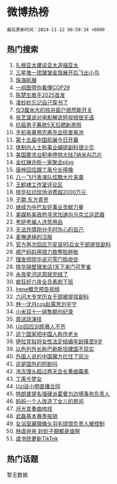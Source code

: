 # 微博热榜

`最后更新时间：2024-11-12 08:59:34 +0800`

## 热门搜索

1. [扎根亚太建设亚太造福亚太](https://m.weibo.cn/search?containerid=100103type%3D1%26t%3D10%26q%3D%23%E6%89%8E%E6%A0%B9%E4%BA%9A%E5%A4%AA%E5%BB%BA%E8%AE%BE%E4%BA%9A%E5%A4%AA%E9%80%A0%E7%A6%8F%E4%BA%9A%E5%A4%AA%23&stream_entry_id=51&isnewpage=1&extparam=seat%3D1%26q%3D%2523%25E6%2589%258E%25E6%25A0%25B9%25E4%25BA%259A%25E5%25A4%25AA%25E5%25BB%25BA%25E8%25AE%25BE%25E4%25BA%259A%25E5%25A4%25AA%25E9%2580%25A0%25E7%25A6%258F%25E4%25BA%259A%25E5%25A4%25AA%2523%26filter_type%3Drealtimehot%26stream_entry_id%3D51%26c_type%3D51%26dgr%3D0%26pos%3D0%26cate%3D10103%26display_time%3D1731373173%26pre_seqid%3D17313731735960216818468)
1. [三星堆一团皱皱金箔展开后飞出小鸟](https://m.weibo.cn/search?containerid=100103type%3D1%26t%3D10%26q%3D%23%E4%B8%89%E6%98%9F%E5%A0%86%E4%B8%80%E5%9B%A2%E7%9A%B1%E7%9A%B1%E9%87%91%E7%AE%94%E5%B1%95%E5%BC%80%E5%90%8E%E9%A3%9E%E5%87%BA%E5%B0%8F%E9%B8%9F%23&stream_entry_id=31&isnewpage=1&extparam=seat%3D1%26flag%3D2%26filter_type%3Drealtimehot%26c_type%3D31%26realpos%3D1%26lcate%3D5001%26band_rank%3D1%26stream_entry_id%3D31%26q%3D%2523%25E4%25B8%2589%25E6%2598%259F%25E5%25A0%2586%25E4%25B8%2580%25E5%259B%25A2%25E7%259A%25B1%25E7%259A%25B1%25E9%2587%2591%25E7%25AE%2594%25E5%25B1%2595%25E5%25BC%2580%25E5%2590%258E%25E9%25A3%259E%25E5%2587%25BA%25E5%25B0%258F%25E9%25B8%259F%2523%26dgr%3D0%26cate%3D5001%26pos%3D0%26display_time%3D1731373173%26pre_seqid%3D17313731735960216818468)
1. [珠海航展](https://m.weibo.cn/search?containerid=100103type%3D1%26t%3D10%26q%3D%E7%8F%A0%E6%B5%B7%E8%88%AA%E5%B1%95&stream_entry_id=31&isnewpage=1&extparam=seat%3D1%26flag%3D0%26filter_type%3Drealtimehot%26c_type%3D31%26realpos%3D2%26lcate%3D5001%26band_rank%3D2%26stream_entry_id%3D31%26q%3D%25E7%258F%25A0%25E6%25B5%25B7%25E8%2588%25AA%25E5%25B1%2595%26dgr%3D0%26cate%3D5001%26pos%3D1%26display_time%3D1731373173%26pre_seqid%3D17313731735960216818468)
1. [一组图带你看懂COP29](https://m.weibo.cn/search?containerid=100103type%3D1%26t%3D10%26q%3D%23%E4%B8%80%E7%BB%84%E5%9B%BE%E5%B8%A6%E4%BD%A0%E7%9C%8B%E6%87%82COP29%23&stream_entry_id=31&isnewpage=1&extparam=seat%3D1%26flag%3D0%26filter_type%3Drealtimehot%26c_type%3D31%26realpos%3D3%26lcate%3D5001%26band_rank%3D3%26stream_entry_id%3D31%26q%3D%2523%25E4%25B8%2580%25E7%25BB%2584%25E5%259B%25BE%25E5%25B8%25A6%25E4%25BD%25A0%25E7%259C%258B%25E6%2587%2582COP29%2523%26dgr%3D0%26cate%3D5001%26pos%3D2%26display_time%3D1731373173%26pre_seqid%3D17313731735960216818468)
1. [陈楚生歌手2025首发](https://m.weibo.cn/search?containerid=100103type%3D1%26t%3D10%26q%3D%23%E9%99%88%E6%A5%9A%E7%94%9F%E6%AD%8C%E6%89%8B2025%E9%A6%96%E5%8F%91%23&stream_entry_id=31&isnewpage=1&extparam=seat%3D1%26flag%3D1%26filter_type%3Drealtimehot%26c_type%3D31%26realpos%3D4%26lcate%3D5001%26band_rank%3D4%26stream_entry_id%3D31%26q%3D%2523%25E9%2599%2588%25E6%25A5%259A%25E7%2594%259F%25E6%25AD%258C%25E6%2589%258B2025%25E9%25A6%2596%25E5%258F%2591%2523%26dgr%3D0%26cate%3D5001%26pos%3D3%26display_time%3D1731373173%26pre_seqid%3D17313731735960216818468)
1. [凌妙妙忘记自己穿书了](https://m.weibo.cn/search?containerid=100103type%3D1%26t%3D10%26q%3D%23%E5%87%8C%E5%A6%99%E5%A6%99%E5%BF%98%E8%AE%B0%E8%87%AA%E5%B7%B1%E7%A9%BF%E4%B9%A6%E4%BA%86%23&stream_entry_id=31&isnewpage=1&extparam=seat%3D1%26flag%3D1%26filter_type%3Drealtimehot%26c_type%3D31%26realpos%3D5%26lcate%3D5001%26band_rank%3D5%26stream_entry_id%3D31%26q%3D%2523%25E5%2587%258C%25E5%25A6%2599%25E5%25A6%2599%25E5%25BF%2598%25E8%25AE%25B0%25E8%2587%25AA%25E5%25B7%25B1%25E7%25A9%25BF%25E4%25B9%25A6%25E4%25BA%2586%2523%26dgr%3D0%26cate%3D5001%26pos%3D4%26display_time%3D1731373173%26pre_seqid%3D17313731735960216818468)
1. [仅3厘米大的核舟窗户居然能开关](https://m.weibo.cn/search?containerid=100103type%3D1%26t%3D10%26q%3D%23%E4%BB%853%E5%8E%98%E7%B1%B3%E5%A4%A7%E7%9A%84%E6%A0%B8%E8%88%9F%E7%AA%97%E6%88%B7%E5%B1%85%E7%84%B6%E8%83%BD%E5%BC%80%E5%85%B3%23&stream_entry_id=31&isnewpage=1&extparam=seat%3D1%26flag%3D0%26filter_type%3Drealtimehot%26c_type%3D31%26realpos%3D6%26lcate%3D5001%26band_rank%3D6%26stream_entry_id%3D31%26q%3D%2523%25E4%25BB%25853%25E5%258E%2598%25E7%25B1%25B3%25E5%25A4%25A7%25E7%259A%2584%25E6%25A0%25B8%25E8%2588%259F%25E7%25AA%2597%25E6%2588%25B7%25E5%25B1%2585%25E7%2584%25B6%25E8%2583%25BD%25E5%25BC%2580%25E5%2585%25B3%2523%26dgr%3D0%26cate%3D5001%26pos%3D5%26display_time%3D1731373173%26pre_seqid%3D17313731735960216818468)
1. [张艺谋说对电影解说短视频很无语](https://m.weibo.cn/search?containerid=100103type%3D1%26t%3D10%26q%3D%23%E5%BC%A0%E8%89%BA%E8%B0%8B%E8%AF%B4%E5%AF%B9%E7%94%B5%E5%BD%B1%E8%A7%A3%E8%AF%B4%E7%9F%AD%E8%A7%86%E9%A2%91%E5%BE%88%E6%97%A0%E8%AF%AD%23&stream_entry_id=31&isnewpage=1&extparam=seat%3D1%26flag%3D0%26filter_type%3Drealtimehot%26c_type%3D31%26realpos%3D7%26lcate%3D5001%26band_rank%3D7%26stream_entry_id%3D31%26q%3D%2523%25E5%25BC%25A0%25E8%2589%25BA%25E8%25B0%258B%25E8%25AF%25B4%25E5%25AF%25B9%25E7%2594%25B5%25E5%25BD%25B1%25E8%25A7%25A3%25E8%25AF%25B4%25E7%259F%25AD%25E8%25A7%2586%25E9%25A2%2591%25E5%25BE%2588%25E6%2597%25A0%25E8%25AF%25AD%2523%26dgr%3D0%26cate%3D5001%26pos%3D6%26display_time%3D1731373173%26pre_seqid%3D17313731735960216818468)
1. [抗癌男子筹款5天后晒新房照](https://m.weibo.cn/search?containerid=100103type%3D1%26t%3D10%26q%3D%23%E6%8A%97%E7%99%8C%E7%94%B7%E5%AD%90%E7%AD%B9%E6%AC%BE5%E5%A4%A9%E5%90%8E%E6%99%92%E6%96%B0%E6%88%BF%E7%85%A7%23&stream_entry_id=31&isnewpage=1&extparam=seat%3D1%26flag%3D0%26filter_type%3Drealtimehot%26c_type%3D31%26realpos%3D8%26lcate%3D5001%26band_rank%3D8%26stream_entry_id%3D31%26q%3D%2523%25E6%258A%2597%25E7%2599%258C%25E7%2594%25B7%25E5%25AD%2590%25E7%25AD%25B9%25E6%25AC%25BE5%25E5%25A4%25A9%25E5%2590%258E%25E6%2599%2592%25E6%2596%25B0%25E6%2588%25BF%25E7%2585%25A7%2523%26dgr%3D0%26cate%3D5001%26pos%3D7%26display_time%3D1731373173%26pre_seqid%3D17313731735960216818468)
1. [手机电量用完再充会损害电池](https://m.weibo.cn/search?containerid=100103type%3D1%26t%3D10%26q%3D%23%E6%89%8B%E6%9C%BA%E7%94%B5%E9%87%8F%E7%94%A8%E5%AE%8C%E5%86%8D%E5%85%85%E4%BC%9A%E6%8D%9F%E5%AE%B3%E7%94%B5%E6%B1%A0%23&stream_entry_id=31&isnewpage=1&extparam=seat%3D1%26flag%3D0%26filter_type%3Drealtimehot%26c_type%3D31%26realpos%3D9%26lcate%3D5001%26band_rank%3D9%26stream_entry_id%3D31%26q%3D%2523%25E6%2589%258B%25E6%259C%25BA%25E7%2594%25B5%25E9%2587%258F%25E7%2594%25A8%25E5%25AE%258C%25E5%2586%258D%25E5%2585%2585%25E4%25BC%259A%25E6%258D%259F%25E5%25AE%25B3%25E7%2594%25B5%25E6%25B1%25A0%2523%26dgr%3D0%26cate%3D5001%26pos%3D8%26display_time%3D1731373173%26pre_seqid%3D17313731735960216818468)
1. [第十五届中国航展今日开幕](https://m.weibo.cn/search?containerid=100103type%3D1%26t%3D10%26q%3D%23%E7%AC%AC%E5%8D%81%E4%BA%94%E5%B1%8A%E4%B8%AD%E5%9B%BD%E8%88%AA%E5%B1%95%E4%BB%8A%E6%97%A5%E5%BC%80%E5%B9%95%23&stream_entry_id=31&isnewpage=1&extparam=seat%3D1%26flag%3D1%26filter_type%3Drealtimehot%26c_type%3D31%26realpos%3D10%26lcate%3D5001%26band_rank%3D10%26stream_entry_id%3D31%26q%3D%2523%25E7%25AC%25AC%25E5%258D%2581%25E4%25BA%2594%25E5%25B1%258A%25E4%25B8%25AD%25E5%259B%25BD%25E8%2588%25AA%25E5%25B1%2595%25E4%25BB%258A%25E6%2597%25A5%25E5%25BC%2580%25E5%25B9%2595%2523%26dgr%3D0%26cate%3D5001%26pos%3D9%26display_time%3D1731373173%26pre_seqid%3D17313731735960216818468)
1. [体制内人士称事业编提副科很少见](https://m.weibo.cn/search?containerid=100103type%3D1%26t%3D10%26q%3D%23%E4%BD%93%E5%88%B6%E5%86%85%E4%BA%BA%E5%A3%AB%E7%A7%B0%E4%BA%8B%E4%B8%9A%E7%BC%96%E6%8F%90%E5%89%AF%E7%A7%91%E5%BE%88%E5%B0%91%E8%A7%81%23&stream_entry_id=31&isnewpage=1&extparam=seat%3D1%26flag%3D1%26filter_type%3Drealtimehot%26c_type%3D31%26realpos%3D11%26lcate%3D5001%26band_rank%3D11%26stream_entry_id%3D31%26q%3D%2523%25E4%25BD%2593%25E5%2588%25B6%25E5%2586%2585%25E4%25BA%25BA%25E5%25A3%25AB%25E7%25A7%25B0%25E4%25BA%258B%25E4%25B8%259A%25E7%25BC%2596%25E6%258F%2590%25E5%2589%25AF%25E7%25A7%2591%25E5%25BE%2588%25E5%25B0%2591%25E8%25A7%2581%2523%26dgr%3D0%26cate%3D5001%26pos%3D10%26display_time%3D1731373173%26pre_seqid%3D17313731735960216818468)
1. [美国要求台积电停供大陆7纳米AI芯片](https://m.weibo.cn/search?containerid=100103type%3D1%26t%3D10%26q%3D%23%E7%BE%8E%E5%9B%BD%E8%A6%81%E6%B1%82%E5%8F%B0%E7%A7%AF%E7%94%B5%E5%81%9C%E4%BE%9B%E5%A4%A7%E9%99%867%E7%BA%B3%E7%B1%B3AI%E8%8A%AF%E7%89%87%23&stream_entry_id=31&isnewpage=1&extparam=seat%3D1%26flag%3D1%26filter_type%3Drealtimehot%26c_type%3D31%26realpos%3D12%26lcate%3D5001%26band_rank%3D12%26stream_entry_id%3D31%26q%3D%2523%25E7%25BE%258E%25E5%259B%25BD%25E8%25A6%2581%25E6%25B1%2582%25E5%258F%25B0%25E7%25A7%25AF%25E7%2594%25B5%25E5%2581%259C%25E4%25BE%259B%25E5%25A4%25A7%25E9%2599%25867%25E7%25BA%25B3%25E7%25B1%25B3AI%25E8%258A%25AF%25E7%2589%2587%2523%26dgr%3D0%26cate%3D5001%26pos%3D11%26display_time%3D1731373173%26pre_seqid%3D17313731735960216818468)
1. [全红婵许昕一家聚会plog](https://m.weibo.cn/search?containerid=100103type%3D1%26t%3D10%26q%3D%23%E5%85%A8%E7%BA%A2%E5%A9%B5%E8%AE%B8%E6%98%95%E4%B8%80%E5%AE%B6%E8%81%9A%E4%BC%9Aplog%23&stream_entry_id=31&isnewpage=1&extparam=seat%3D1%26flag%3D1%26filter_type%3Drealtimehot%26c_type%3D31%26realpos%3D13%26lcate%3D5001%26band_rank%3D13%26stream_entry_id%3D31%26q%3D%2523%25E5%2585%25A8%25E7%25BA%25A2%25E5%25A9%25B5%25E8%25AE%25B8%25E6%2598%2595%25E4%25B8%2580%25E5%25AE%25B6%25E8%2581%259A%25E4%25BC%259Aplog%2523%26dgr%3D0%26cate%3D5001%26pos%3D12%26display_time%3D1731373173%26pre_seqid%3D17313731735960216818468)
1. [唐梓回应跟丁禹兮长得像](https://m.weibo.cn/search?containerid=100103type%3D1%26t%3D10%26q%3D%23%E5%94%90%E6%A2%93%E5%9B%9E%E5%BA%94%E8%B7%9F%E4%B8%81%E7%A6%B9%E5%85%AE%E9%95%BF%E5%BE%97%E5%83%8F%23&stream_entry_id=31&isnewpage=1&extparam=seat%3D1%26flag%3D2%26filter_type%3Drealtimehot%26c_type%3D31%26realpos%3D14%26lcate%3D5001%26band_rank%3D14%26stream_entry_id%3D31%26q%3D%2523%25E5%2594%2590%25E6%25A2%2593%25E5%259B%259E%25E5%25BA%2594%25E8%25B7%259F%25E4%25B8%2581%25E7%25A6%25B9%25E5%2585%25AE%25E9%2595%25BF%25E5%25BE%2597%25E5%2583%258F%2523%26dgr%3D0%26cate%3D5001%26pos%3D13%26display_time%3D1731373173%26pre_seqid%3D17313731735960216818468)
1. [八一飞行表演队炫酷大片来袭](https://m.weibo.cn/search?containerid=100103type%3D1%26t%3D10%26q%3D%23%E5%85%AB%E4%B8%80%E9%A3%9E%E8%A1%8C%E8%A1%A8%E6%BC%94%E9%98%9F%E7%82%AB%E9%85%B7%E5%A4%A7%E7%89%87%E6%9D%A5%E8%A2%AD%23&stream_entry_id=31&isnewpage=1&extparam=seat%3D1%26flag%3D1%26filter_type%3Drealtimehot%26c_type%3D31%26realpos%3D15%26lcate%3D5001%26band_rank%3D15%26stream_entry_id%3D31%26q%3D%2523%25E5%2585%25AB%25E4%25B8%2580%25E9%25A3%259E%25E8%25A1%258C%25E8%25A1%25A8%25E6%25BC%2594%25E9%2598%259F%25E7%2582%25AB%25E9%2585%25B7%25E5%25A4%25A7%25E7%2589%2587%25E6%259D%25A5%25E8%25A2%25AD%2523%26dgr%3D0%26cate%3D5001%26pos%3D14%26display_time%3D1731373173%26pre_seqid%3D17313731735960216818468)
1. [王鹤棣工作室评论区](https://m.weibo.cn/search?containerid=100103type%3D1%26t%3D10%26q%3D%E7%8E%8B%E9%B9%A4%E6%A3%A3%E5%B7%A5%E4%BD%9C%E5%AE%A4%E8%AF%84%E8%AE%BA%E5%8C%BA&stream_entry_id=31&isnewpage=1&extparam=seat%3D1%26flag%3D1%26filter_type%3Drealtimehot%26c_type%3D31%26realpos%3D16%26lcate%3D5001%26band_rank%3D16%26stream_entry_id%3D31%26q%3D%25E7%258E%258B%25E9%25B9%25A4%25E6%25A3%25A3%25E5%25B7%25A5%25E4%25BD%259C%25E5%25AE%25A4%25E8%25AF%2584%25E8%25AE%25BA%25E5%258C%25BA%26dgr%3D0%26cate%3D5001%26pos%3D15%26display_time%3D1731373173%26pre_seqid%3D17313731735960216818468)
1. [晓华拉动现场消费超2000万元](https://m.weibo.cn/search?containerid=100103type%3D1%26t%3D10%26q%3D%23%E6%99%93%E5%8D%8E%E6%8B%89%E5%8A%A8%E7%8E%B0%E5%9C%BA%E6%B6%88%E8%B4%B9%E8%B6%852000%E4%B8%87%E5%85%83%23&stream_entry_id=31&isnewpage=1&extparam=seat%3D1%26flag%3D0%26filter_type%3Drealtimehot%26c_type%3D31%26realpos%3D17%26lcate%3D5001%26band_rank%3D17%26stream_entry_id%3D31%26q%3D%2523%25E6%2599%2593%25E5%258D%258E%25E6%258B%2589%25E5%258A%25A8%25E7%258E%25B0%25E5%259C%25BA%25E6%25B6%2588%25E8%25B4%25B9%25E8%25B6%25852000%25E4%25B8%2587%25E5%2585%2583%2523%26dgr%3D0%26cate%3D5001%26pos%3D16%26display_time%3D1731373173%26pre_seqid%3D17313731735960216818468)
1. [子期 东方青苍](https://m.weibo.cn/search?containerid=100103type%3D1%26t%3D10%26q%3D%E5%AD%90%E6%9C%9F+%E4%B8%9C%E6%96%B9%E9%9D%92%E8%8B%8D&stream_entry_id=31&isnewpage=1&extparam=seat%3D1%26flag%3D0%26filter_type%3Drealtimehot%26c_type%3D31%26realpos%3D18%26lcate%3D5001%26band_rank%3D18%26stream_entry_id%3D31%26q%3D%25E5%25AD%2590%25E6%259C%259F%2520%25E4%25B8%259C%25E6%2596%25B9%25E9%259D%2592%25E8%258B%258D%26dgr%3D0%26cate%3D5001%26pos%3D17%26display_time%3D1731373173%26pre_seqid%3D17313731735960216818468)
1. [继续为中巴友好事业贡献力量](https://m.weibo.cn/search?containerid=100103type%3D1%26t%3D10%26q%3D%23%E7%BB%A7%E7%BB%AD%E4%B8%BA%E4%B8%AD%E5%B7%B4%E5%8F%8B%E5%A5%BD%E4%BA%8B%E4%B8%9A%E8%B4%A1%E7%8C%AE%E5%8A%9B%E9%87%8F%23&stream_entry_id=31&isnewpage=1&extparam=seat%3D1%26flag%3D1%26filter_type%3Drealtimehot%26c_type%3D31%26realpos%3D19%26lcate%3D5001%26band_rank%3D19%26stream_entry_id%3D31%26q%3D%2523%25E7%25BB%25A7%25E7%25BB%25AD%25E4%25B8%25BA%25E4%25B8%25AD%25E5%25B7%25B4%25E5%258F%258B%25E5%25A5%25BD%25E4%25BA%258B%25E4%25B8%259A%25E8%25B4%25A1%25E7%258C%25AE%25E5%258A%259B%25E9%2587%258F%2523%26dgr%3D0%26cate%3D5001%26pos%3D18%26display_time%3D1731373173%26pre_seqid%3D17313731735960216818468)
1. [美媒称美政府寻求加速向乌克兰运武器](https://m.weibo.cn/search?containerid=100103type%3D1%26t%3D10%26q%3D%23%E7%BE%8E%E5%AA%92%E7%A7%B0%E7%BE%8E%E6%94%BF%E5%BA%9C%E5%AF%BB%E6%B1%82%E5%8A%A0%E9%80%9F%E5%90%91%E4%B9%8C%E5%85%8B%E5%85%B0%E8%BF%90%E6%AD%A6%E5%99%A8%23&stream_entry_id=31&isnewpage=1&extparam=seat%3D1%26flag%3D1%26filter_type%3Drealtimehot%26c_type%3D31%26realpos%3D20%26lcate%3D5001%26band_rank%3D20%26stream_entry_id%3D31%26q%3D%2523%25E7%25BE%258E%25E5%25AA%2592%25E7%25A7%25B0%25E7%25BE%258E%25E6%2594%25BF%25E5%25BA%259C%25E5%25AF%25BB%25E6%25B1%2582%25E5%258A%25A0%25E9%2580%259F%25E5%2590%2591%25E4%25B9%258C%25E5%2585%258B%25E5%2585%25B0%25E8%25BF%2590%25E6%25AD%25A6%25E5%2599%25A8%2523%26dgr%3D0%26cate%3D5001%26pos%3D19%26display_time%3D1731373173%26pre_seqid%3D17313731735960216818468)
1. [考研考编人违禁用品](https://m.weibo.cn/search?containerid=100103type%3D1%26t%3D10%26q%3D%E8%80%83%E7%A0%94%E8%80%83%E7%BC%96%E4%BA%BA%E8%BF%9D%E7%A6%81%E7%94%A8%E5%93%81&stream_entry_id=31&isnewpage=1&extparam=seat%3D1%26flag%3D1%26filter_type%3Drealtimehot%26c_type%3D31%26realpos%3D21%26lcate%3D5001%26band_rank%3D21%26stream_entry_id%3D31%26q%3D%25E8%2580%2583%25E7%25A0%2594%25E8%2580%2583%25E7%25BC%2596%25E4%25BA%25BA%25E8%25BF%259D%25E7%25A6%2581%25E7%2594%25A8%25E5%2593%2581%26dgr%3D0%26cate%3D5001%26pos%3D20%26display_time%3D1731373173%26pre_seqid%3D17313731735960216818468)
1. [无法共情刚分手时伤心的自己](https://m.weibo.cn/search?containerid=100103type%3D1%26t%3D10%26q%3D%E6%97%A0%E6%B3%95%E5%85%B1%E6%83%85%E5%88%9A%E5%88%86%E6%89%8B%E6%97%B6%E4%BC%A4%E5%BF%83%E7%9A%84%E8%87%AA%E5%B7%B1&stream_entry_id=31&isnewpage=1&extparam=seat%3D1%26flag%3D1%26filter_type%3Drealtimehot%26c_type%3D31%26realpos%3D22%26lcate%3D5001%26band_rank%3D22%26stream_entry_id%3D31%26q%3D%25E6%2597%25A0%25E6%25B3%2595%25E5%2585%25B1%25E6%2583%2585%25E5%2588%259A%25E5%2588%2586%25E6%2589%258B%25E6%2597%25B6%25E4%25BC%25A4%25E5%25BF%2583%25E7%259A%2584%25E8%2587%25AA%25E5%25B7%25B1%26dgr%3D0%26cate%3D5001%26pos%3D21%26display_time%3D1731373173%26pre_seqid%3D17313731735960216818468)
1. [麦琳退掉的汉服](https://m.weibo.cn/search?containerid=100103type%3D1%26t%3D10%26q%3D%23%E9%BA%A6%E7%90%B3%E9%80%80%E6%8E%89%E7%9A%84%E6%B1%89%E6%9C%8D%23&stream_entry_id=31&isnewpage=1&extparam=seat%3D1%26flag%3D0%26filter_type%3Drealtimehot%26c_type%3D31%26realpos%3D23%26lcate%3D5001%26band_rank%3D23%26stream_entry_id%3D31%26q%3D%2523%25E9%25BA%25A6%25E7%2590%25B3%25E9%2580%2580%25E6%258E%2589%25E7%259A%2584%25E6%25B1%2589%25E6%259C%258D%2523%26dgr%3D0%26cate%3D5001%26pos%3D22%26display_time%3D1731373173%26pre_seqid%3D17313731735960216818468)
1. [官方再次回应万安县95后女干部提拔副科](https://m.weibo.cn/search?containerid=100103type%3D1%26t%3D10%26q%3D%23%E5%AE%98%E6%96%B9%E5%86%8D%E6%AC%A1%E5%9B%9E%E5%BA%94%E4%B8%87%E5%AE%89%E5%8E%BF95%E5%90%8E%E5%A5%B3%E5%B9%B2%E9%83%A8%E6%8F%90%E6%8B%94%E5%89%AF%E7%A7%91%23&stream_entry_id=31&isnewpage=1&extparam=seat%3D1%26flag%3D0%26filter_type%3Drealtimehot%26c_type%3D31%26realpos%3D24%26lcate%3D5001%26band_rank%3D24%26stream_entry_id%3D31%26q%3D%2523%25E5%25AE%2598%25E6%2596%25B9%25E5%2586%258D%25E6%25AC%25A1%25E5%259B%259E%25E5%25BA%2594%25E4%25B8%2587%25E5%25AE%2589%25E5%258E%25BF95%25E5%2590%258E%25E5%25A5%25B3%25E5%25B9%25B2%25E9%2583%25A8%25E6%258F%2590%25E6%258B%2594%25E5%2589%25AF%25E7%25A7%2591%2523%26dgr%3D0%26cate%3D5001%26pos%3D23%26display_time%3D1731373173%26pre_seqid%3D17313731735960216818468)
1. [顺产妈妈用错力致整脸肿胀](https://m.weibo.cn/search?containerid=100103type%3D1%26t%3D10%26q%3D%23%E9%A1%BA%E4%BA%A7%E5%A6%88%E5%A6%88%E7%94%A8%E9%94%99%E5%8A%9B%E8%87%B4%E6%95%B4%E8%84%B8%E8%82%BF%E8%83%80%23&stream_entry_id=31&isnewpage=1&extparam=seat%3D1%26flag%3D0%26filter_type%3Drealtimehot%26c_type%3D31%26realpos%3D25%26lcate%3D5001%26band_rank%3D25%26stream_entry_id%3D31%26q%3D%2523%25E9%25A1%25BA%25E4%25BA%25A7%25E5%25A6%2588%25E5%25A6%2588%25E7%2594%25A8%25E9%2594%2599%25E5%258A%259B%25E8%2587%25B4%25E6%2595%25B4%25E8%2584%25B8%25E8%2582%25BF%25E8%2583%2580%2523%26dgr%3D0%26cate%3D5001%26pos%3D24%26display_time%3D1731373173%26pre_seqid%3D17313731735960216818468)
1. [理发师晓华说可零门槛收徒](https://m.weibo.cn/search?containerid=100103type%3D1%26t%3D10%26q%3D%23%E7%90%86%E5%8F%91%E5%B8%88%E6%99%93%E5%8D%8E%E8%AF%B4%E5%8F%AF%E9%9B%B6%E9%97%A8%E6%A7%9B%E6%94%B6%E5%BE%92%23&stream_entry_id=31&isnewpage=1&extparam=seat%3D1%26flag%3D1%26filter_type%3Drealtimehot%26c_type%3D31%26realpos%3D26%26lcate%3D5001%26band_rank%3D26%26stream_entry_id%3D31%26q%3D%2523%25E7%2590%2586%25E5%258F%2591%25E5%25B8%2588%25E6%2599%2593%25E5%258D%258E%25E8%25AF%25B4%25E5%258F%25AF%25E9%259B%25B6%25E9%2597%25A8%25E6%25A7%259B%25E6%2594%25B6%25E5%25BE%2592%2523%26dgr%3D0%26cate%3D5001%26pos%3D25%26display_time%3D1731373173%26pre_seqid%3D17313731735960216818468)
1. [晓华隔壁理发店1天下来门可罗雀](https://m.weibo.cn/search?containerid=100103type%3D1%26t%3D10%26q%3D%23%E6%99%93%E5%8D%8E%E9%9A%94%E5%A3%81%E7%90%86%E5%8F%91%E5%BA%971%E5%A4%A9%E4%B8%8B%E6%9D%A5%E9%97%A8%E5%8F%AF%E7%BD%97%E9%9B%80%23&stream_entry_id=31&isnewpage=1&extparam=seat%3D1%26flag%3D0%26filter_type%3Drealtimehot%26c_type%3D31%26realpos%3D27%26lcate%3D5001%26band_rank%3D27%26stream_entry_id%3D31%26q%3D%2523%25E6%2599%2593%25E5%258D%258E%25E9%259A%2594%25E5%25A3%2581%25E7%2590%2586%25E5%258F%2591%25E5%25BA%25971%25E5%25A4%25A9%25E4%25B8%258B%25E6%259D%25A5%25E9%2597%25A8%25E5%258F%25AF%25E7%25BD%2597%25E9%259B%2580%2523%26dgr%3D0%26cate%3D5001%26pos%3D26%26display_time%3D1731373173%26pre_seqid%3D17313731735960216818468)
1. [永夜星河这周就完结了](https://m.weibo.cn/search?containerid=100103type%3D1%26t%3D10%26q%3D%23%E6%B0%B8%E5%A4%9C%E6%98%9F%E6%B2%B3%E8%BF%99%E5%91%A8%E5%B0%B1%E5%AE%8C%E7%BB%93%E4%BA%86%23&stream_entry_id=31&isnewpage=1&extparam=seat%3D1%26flag%3D1%26filter_type%3Drealtimehot%26c_type%3D31%26realpos%3D28%26lcate%3D5001%26band_rank%3D28%26stream_entry_id%3D31%26q%3D%2523%25E6%25B0%25B8%25E5%25A4%259C%25E6%2598%259F%25E6%25B2%25B3%25E8%25BF%2599%25E5%2591%25A8%25E5%25B0%25B1%25E5%25AE%258C%25E7%25BB%2593%25E4%25BA%2586%2523%26dgr%3D0%26cate%3D5001%26pos%3D27%26display_time%3D1731373173%26pre_seqid%3D17313731735960216818468)
1. [疯狂好六夜全员素颜下班](https://m.weibo.cn/search?containerid=100103type%3D1%26t%3D10%26q%3D%23%E7%96%AF%E7%8B%82%E5%A5%BD%E5%85%AD%E5%A4%9C%E5%85%A8%E5%91%98%E7%B4%A0%E9%A2%9C%E4%B8%8B%E7%8F%AD%23&stream_entry_id=31&isnewpage=1&extparam=seat%3D1%26flag%3D0%26filter_type%3Drealtimehot%26c_type%3D31%26realpos%3D29%26lcate%3D5001%26band_rank%3D29%26stream_entry_id%3D31%26q%3D%2523%25E7%2596%25AF%25E7%258B%2582%25E5%25A5%25BD%25E5%2585%25AD%25E5%25A4%259C%25E5%2585%25A8%25E5%2591%2598%25E7%25B4%25A0%25E9%25A2%259C%25E4%25B8%258B%25E7%258F%25AD%2523%26dgr%3D0%26cate%3D5001%26pos%3D28%26display_time%3D1731373173%26pre_seqid%3D17313731735960216818468)
1. [Irene概念预告视频](https://m.weibo.cn/search?containerid=100103type%3D1%26t%3D10%26q%3D%23Irene%E6%A6%82%E5%BF%B5%E9%A2%84%E5%91%8A%E8%A7%86%E9%A2%91%23&stream_entry_id=31&isnewpage=1&extparam=seat%3D1%26flag%3D1%26filter_type%3Drealtimehot%26c_type%3D31%26realpos%3D30%26lcate%3D5001%26band_rank%3D30%26stream_entry_id%3D31%26q%3D%2523Irene%25E6%25A6%2582%25E5%25BF%25B5%25E9%25A2%2584%25E5%2591%258A%25E8%25A7%2586%25E9%25A2%2591%2523%26dgr%3D0%26cate%3D5001%26pos%3D29%26display_time%3D1731373173%26pre_seqid%3D17313731735960216818468)
1. [六问大专学历女干部被提拔副科](https://m.weibo.cn/search?containerid=100103type%3D1%26t%3D10%26q%3D%23%E5%85%AD%E9%97%AE%E5%A4%A7%E4%B8%93%E5%AD%A6%E5%8E%86%E5%A5%B3%E5%B9%B2%E9%83%A8%E8%A2%AB%E6%8F%90%E6%8B%94%E5%89%AF%E7%A7%91%23&stream_entry_id=31&isnewpage=1&extparam=seat%3D1%26flag%3D0%26filter_type%3Drealtimehot%26c_type%3D31%26realpos%3D31%26lcate%3D5001%26band_rank%3D31%26stream_entry_id%3D31%26q%3D%2523%25E5%2585%25AD%25E9%2597%25AE%25E5%25A4%25A7%25E4%25B8%2593%25E5%25AD%25A6%25E5%258E%2586%25E5%25A5%25B3%25E5%25B9%25B2%25E9%2583%25A8%25E8%25A2%25AB%25E6%258F%2590%25E6%258B%2594%25E5%2589%25AF%25E7%25A7%2591%2523%26dgr%3D0%26cate%3D5001%26pos%3D30%26display_time%3D1731373173%26pre_seqid%3D17313731735960216818468)
1. [林一沈月cos赵露思刘宇宁](https://m.weibo.cn/search?containerid=100103type%3D1%26t%3D10%26q%3D%23%E6%9E%97%E4%B8%80%E6%B2%88%E6%9C%88cos%E8%B5%B5%E9%9C%B2%E6%80%9D%E5%88%98%E5%AE%87%E5%AE%81%23&stream_entry_id=31&isnewpage=1&extparam=seat%3D1%26flag%3D0%26filter_type%3Drealtimehot%26c_type%3D31%26realpos%3D32%26lcate%3D5001%26band_rank%3D32%26stream_entry_id%3D31%26q%3D%2523%25E6%259E%2597%25E4%25B8%2580%25E6%25B2%2588%25E6%259C%2588cos%25E8%25B5%25B5%25E9%259C%25B2%25E6%2580%259D%25E5%2588%2598%25E5%25AE%2587%25E5%25AE%2581%2523%26dgr%3D0%26cate%3D5001%26pos%3D31%26display_time%3D1731373173%26pre_seqid%3D17313731735960216818468)
1. [小米双十一销售额创纪录](https://m.weibo.cn/search?containerid=100103type%3D1%26t%3D10%26q%3D%23%E5%B0%8F%E7%B1%B3%E5%8F%8C%E5%8D%81%E4%B8%80%E9%94%80%E5%94%AE%E9%A2%9D%E5%88%9B%E7%BA%AA%E5%BD%95%23&stream_entry_id=31&isnewpage=1&extparam=seat%3D1%26flag%3D1%26filter_type%3Drealtimehot%26c_type%3D31%26realpos%3D33%26lcate%3D5001%26band_rank%3D33%26stream_entry_id%3D31%26q%3D%2523%25E5%25B0%258F%25E7%25B1%25B3%25E5%258F%258C%25E5%258D%2581%25E4%25B8%2580%25E9%2594%2580%25E5%2594%25AE%25E9%25A2%259D%25E5%2588%259B%25E7%25BA%25AA%25E5%25BD%2595%2523%26dgr%3D0%26cate%3D5001%26pos%3D32%26display_time%3D1731373173%26pre_seqid%3D17313731735960216818468)
1. [周洁琼演技](https://m.weibo.cn/search?containerid=100103type%3D1%26t%3D10%26q%3D%E5%91%A8%E6%B4%81%E7%90%BC%E6%BC%94%E6%8A%80&stream_entry_id=31&isnewpage=1&extparam=seat%3D1%26flag%3D0%26filter_type%3Drealtimehot%26c_type%3D31%26realpos%3D34%26lcate%3D5001%26band_rank%3D34%26stream_entry_id%3D31%26q%3D%25E5%2591%25A8%25E6%25B4%2581%25E7%2590%25BC%25E6%25BC%2594%25E6%258A%2580%26dgr%3D0%26cate%3D5001%26pos%3D33%26display_time%3D1731373173%26pre_seqid%3D17313731735960216818468)
1. [Uzi回应训练赛人不齐](https://m.weibo.cn/search?containerid=100103type%3D1%26t%3D10%26q%3D%23Uzi%E5%9B%9E%E5%BA%94%E8%AE%AD%E7%BB%83%E8%B5%9B%E4%BA%BA%E4%B8%8D%E9%BD%90%23&stream_entry_id=31&isnewpage=1&extparam=seat%3D1%26flag%3D1%26filter_type%3Drealtimehot%26c_type%3D31%26realpos%3D35%26lcate%3D5001%26band_rank%3D35%26stream_entry_id%3D31%26q%3D%2523Uzi%25E5%259B%259E%25E5%25BA%2594%25E8%25AE%25AD%25E7%25BB%2583%25E8%25B5%259B%25E4%25BA%25BA%25E4%25B8%258D%25E9%25BD%2590%2523%26dgr%3D0%26cate%3D5001%26pos%3D34%26display_time%3D1731373173%26pre_seqid%3D17313731735960216818468)
1. [这个国家把中国人称作老乡](https://m.weibo.cn/search?containerid=100103type%3D1%26t%3D10%26q%3D%23%E8%BF%99%E4%B8%AA%E5%9B%BD%E5%AE%B6%E6%8A%8A%E4%B8%AD%E5%9B%BD%E4%BA%BA%E7%A7%B0%E4%BD%9C%E8%80%81%E4%B9%A1%23&stream_entry_id=31&isnewpage=1&extparam=seat%3D1%26flag%3D0%26filter_type%3Drealtimehot%26c_type%3D31%26realpos%3D36%26lcate%3D5001%26band_rank%3D36%26stream_entry_id%3D31%26q%3D%2523%25E8%25BF%2599%25E4%25B8%25AA%25E5%259B%25BD%25E5%25AE%25B6%25E6%258A%258A%25E4%25B8%25AD%25E5%259B%25BD%25E4%25BA%25BA%25E7%25A7%25B0%25E4%25BD%259C%25E8%2580%2581%25E4%25B9%25A1%2523%26dgr%3D0%26cate%3D5001%26pos%3D35%26display_time%3D1731373173%26pre_seqid%3D17313731735960216818468)
1. [伊拉克拟将女性法定结婚年龄降至9岁](https://m.weibo.cn/search?containerid=100103type%3D1%26t%3D10%26q%3D%23%E4%BC%8A%E6%8B%89%E5%85%8B%E6%8B%9F%E5%B0%86%E5%A5%B3%E6%80%A7%E6%B3%95%E5%AE%9A%E7%BB%93%E5%A9%9A%E5%B9%B4%E9%BE%84%E9%99%8D%E8%87%B39%E5%B2%81%23&stream_entry_id=31&isnewpage=1&extparam=seat%3D1%26flag%3D0%26filter_type%3Drealtimehot%26c_type%3D31%26realpos%3D37%26lcate%3D5001%26band_rank%3D37%26stream_entry_id%3D31%26q%3D%2523%25E4%25BC%258A%25E6%258B%2589%25E5%2585%258B%25E6%258B%259F%25E5%25B0%2586%25E5%25A5%25B3%25E6%2580%25A7%25E6%25B3%2595%25E5%25AE%259A%25E7%25BB%2593%25E5%25A9%259A%25E5%25B9%25B4%25E9%25BE%2584%25E9%2599%258D%25E8%2587%25B39%25E5%25B2%2581%2523%26dgr%3D0%26cate%3D5001%26pos%3D36%26display_time%3D1731373173%26pre_seqid%3D17313731735960216818468)
1. [以色列外长称巴勒斯坦建国不现实](https://m.weibo.cn/search?containerid=100103type%3D1%26t%3D10%26q%3D%23%E4%BB%A5%E8%89%B2%E5%88%97%E5%A4%96%E9%95%BF%E7%A7%B0%E5%B7%B4%E5%8B%92%E6%96%AF%E5%9D%A6%E5%BB%BA%E5%9B%BD%E4%B8%8D%E7%8E%B0%E5%AE%9E%23&stream_entry_id=31&isnewpage=1&extparam=seat%3D1%26flag%3D1%26filter_type%3Drealtimehot%26c_type%3D31%26realpos%3D38%26lcate%3D5001%26band_rank%3D38%26stream_entry_id%3D31%26q%3D%2523%25E4%25BB%25A5%25E8%2589%25B2%25E5%2588%2597%25E5%25A4%2596%25E9%2595%25BF%25E7%25A7%25B0%25E5%25B7%25B4%25E5%258B%2592%25E6%2596%25AF%25E5%259D%25A6%25E5%25BB%25BA%25E5%259B%25BD%25E4%25B8%258D%25E7%258E%25B0%25E5%25AE%259E%2523%26dgr%3D0%26cate%3D5001%26pos%3D37%26display_time%3D1731373173%26pre_seqid%3D17313731735960216818468)
1. [外国人说的中国魔方拦住了风沙](https://m.weibo.cn/search?containerid=100103type%3D1%26t%3D10%26q%3D%23%E5%A4%96%E5%9B%BD%E4%BA%BA%E8%AF%B4%E7%9A%84%E4%B8%AD%E5%9B%BD%E9%AD%94%E6%96%B9%E6%8B%A6%E4%BD%8F%E4%BA%86%E9%A3%8E%E6%B2%99%23&stream_entry_id=31&isnewpage=1&extparam=seat%3D1%26flag%3D1%26filter_type%3Drealtimehot%26c_type%3D31%26realpos%3D39%26lcate%3D5001%26band_rank%3D39%26stream_entry_id%3D31%26q%3D%2523%25E5%25A4%2596%25E5%259B%25BD%25E4%25BA%25BA%25E8%25AF%25B4%25E7%259A%2584%25E4%25B8%25AD%25E5%259B%25BD%25E9%25AD%2594%25E6%2596%25B9%25E6%258B%25A6%25E4%25BD%258F%25E4%25BA%2586%25E9%25A3%258E%25E6%25B2%2599%2523%26dgr%3D0%26cate%3D5001%26pos%3D38%26display_time%3D1731373173%26pre_seqid%3D17313731735960216818468)
1. [这是国外的短剧吗](https://m.weibo.cn/search?containerid=100103type%3D1%26t%3D10%26q%3D%E8%BF%99%E6%98%AF%E5%9B%BD%E5%A4%96%E7%9A%84%E7%9F%AD%E5%89%A7%E5%90%97&stream_entry_id=31&isnewpage=1&extparam=seat%3D1%26flag%3D1%26filter_type%3Drealtimehot%26c_type%3D31%26realpos%3D40%26lcate%3D5001%26band_rank%3D40%26stream_entry_id%3D31%26q%3D%25E8%25BF%2599%25E6%2598%25AF%25E5%259B%25BD%25E5%25A4%2596%25E7%259A%2584%25E7%259F%25AD%25E5%2589%25A7%25E5%2590%2597%26dgr%3D0%26cate%3D5001%26pos%3D39%26display_time%3D1731373173%26pre_seqid%3D17313731735960216818468)
1. [冷冻馒头超过两天会长黄曲霉素](https://m.weibo.cn/search?containerid=100103type%3D1%26t%3D10%26q%3D%23%E5%86%B7%E5%86%BB%E9%A6%92%E5%A4%B4%E8%B6%85%E8%BF%87%E4%B8%A4%E5%A4%A9%E4%BC%9A%E9%95%BF%E9%BB%84%E6%9B%B2%E9%9C%89%E7%B4%A0%23&stream_entry_id=31&isnewpage=1&extparam=seat%3D1%26flag%3D0%26filter_type%3Drealtimehot%26c_type%3D31%26realpos%3D41%26lcate%3D5001%26band_rank%3D41%26stream_entry_id%3D31%26q%3D%2523%25E5%2586%25B7%25E5%2586%25BB%25E9%25A6%2592%25E5%25A4%25B4%25E8%25B6%2585%25E8%25BF%2587%25E4%25B8%25A4%25E5%25A4%25A9%25E4%25BC%259A%25E9%2595%25BF%25E9%25BB%2584%25E6%259B%25B2%25E9%259C%2589%25E7%25B4%25A0%2523%26dgr%3D0%26cate%3D5001%26pos%3D40%26display_time%3D1731373173%26pre_seqid%3D17313731735960216818468)
1. [丁禹兮梦女](https://m.weibo.cn/search?containerid=100103type%3D1%26t%3D10%26q%3D%23%E4%B8%81%E7%A6%B9%E5%85%AE%E6%A2%A6%E5%A5%B3%23&stream_entry_id=31&isnewpage=1&extparam=seat%3D1%26flag%3D1%26filter_type%3Drealtimehot%26c_type%3D31%26realpos%3D42%26lcate%3D5001%26band_rank%3D42%26stream_entry_id%3D31%26q%3D%2523%25E4%25B8%2581%25E7%25A6%25B9%25E5%2585%25AE%25E6%25A2%25A6%25E5%25A5%25B3%2523%26dgr%3D0%26cate%3D5001%26pos%3D41%26display_time%3D1731373173%26pre_seqid%3D17313731735960216818468)
1. [Uzi谈小明直播合同](https://m.weibo.cn/search?containerid=100103type%3D1%26t%3D10%26q%3D%23Uzi%E8%B0%88%E5%B0%8F%E6%98%8E%E7%9B%B4%E6%92%AD%E5%90%88%E5%90%8C%23&stream_entry_id=31&isnewpage=1&extparam=seat%3D1%26flag%3D1%26filter_type%3Drealtimehot%26c_type%3D31%26realpos%3D43%26lcate%3D5001%26band_rank%3D43%26stream_entry_id%3D31%26q%3D%2523Uzi%25E8%25B0%2588%25E5%25B0%258F%25E6%2598%258E%25E7%259B%25B4%25E6%2592%25AD%25E5%2590%2588%25E5%2590%258C%2523%26dgr%3D0%26cate%3D5001%26pos%3D42%26display_time%3D1731373173%26pre_seqid%3D17313731735960216818468)
1. [特朗普提名强硬派霍曼为边境事务负责人](https://m.weibo.cn/search?containerid=100103type%3D1%26t%3D10%26q%3D%23%E7%89%B9%E6%9C%97%E6%99%AE%E6%8F%90%E5%90%8D%E5%BC%BA%E7%A1%AC%E6%B4%BE%E9%9C%8D%E6%9B%BC%E4%B8%BA%E8%BE%B9%E5%A2%83%E4%BA%8B%E5%8A%A1%E8%B4%9F%E8%B4%A3%E4%BA%BA%23&stream_entry_id=31&isnewpage=1&extparam=seat%3D1%26flag%3D0%26filter_type%3Drealtimehot%26c_type%3D31%26realpos%3D44%26lcate%3D5001%26band_rank%3D44%26stream_entry_id%3D31%26q%3D%2523%25E7%2589%25B9%25E6%259C%2597%25E6%2599%25AE%25E6%258F%2590%25E5%2590%258D%25E5%25BC%25BA%25E7%25A1%25AC%25E6%25B4%25BE%25E9%259C%258D%25E6%259B%25BC%25E4%25B8%25BA%25E8%25BE%25B9%25E5%25A2%2583%25E4%25BA%258B%25E5%258A%25A1%25E8%25B4%259F%25E8%25B4%25A3%25E4%25BA%25BA%2523%26dgr%3D0%26cate%3D5001%26pos%3D43%26display_time%3D1731373173%26pre_seqid%3D17313731735960216818468)
1. [妈妈一个人改造了女儿的房间](https://m.weibo.cn/search?containerid=100103type%3D1%26t%3D10%26q%3D%E5%A6%88%E5%A6%88%E4%B8%80%E4%B8%AA%E4%BA%BA%E6%94%B9%E9%80%A0%E4%BA%86%E5%A5%B3%E5%84%BF%E7%9A%84%E6%88%BF%E9%97%B4&stream_entry_id=31&isnewpage=1&extparam=seat%3D1%26flag%3D1%26filter_type%3Drealtimehot%26c_type%3D31%26realpos%3D45%26lcate%3D5001%26band_rank%3D45%26stream_entry_id%3D31%26q%3D%25E5%25A6%2588%25E5%25A6%2588%25E4%25B8%2580%25E4%25B8%25AA%25E4%25BA%25BA%25E6%2594%25B9%25E9%2580%25A0%25E4%25BA%2586%25E5%25A5%25B3%25E5%2584%25BF%25E7%259A%2584%25E6%2588%25BF%25E9%2597%25B4%26dgr%3D0%26cate%3D5001%26pos%3D44%26display_time%3D1731373173%26pre_seqid%3D17313731735960216818468)
1. [月光变奏曲吻戏](https://m.weibo.cn/search?containerid=100103type%3D1%26t%3D10%26q%3D%E6%9C%88%E5%85%89%E5%8F%98%E5%A5%8F%E6%9B%B2%E5%90%BB%E6%88%8F&stream_entry_id=31&isnewpage=1&extparam=seat%3D1%26flag%3D1%26filter_type%3Drealtimehot%26c_type%3D31%26realpos%3D46%26lcate%3D5001%26band_rank%3D46%26stream_entry_id%3D31%26q%3D%25E6%259C%2588%25E5%2585%2589%25E5%258F%2598%25E5%25A5%258F%25E6%259B%25B2%25E5%2590%25BB%25E6%2588%258F%26dgr%3D0%26cate%3D5001%26pos%3D45%26display_time%3D1731373173%26pre_seqid%3D17313731735960216818468)
1. [武磊基本赛季报销](https://m.weibo.cn/search?containerid=100103type%3D1%26t%3D10%26q%3D%23%E6%AD%A6%E7%A3%8A%E5%9F%BA%E6%9C%AC%E8%B5%9B%E5%AD%A3%E6%8A%A5%E9%94%80%23&stream_entry_id=31&isnewpage=1&extparam=seat%3D1%26flag%3D1%26filter_type%3Drealtimehot%26c_type%3D31%26realpos%3D47%26lcate%3D5001%26band_rank%3D47%26stream_entry_id%3D31%26q%3D%2523%25E6%25AD%25A6%25E7%25A3%258A%25E5%259F%25BA%25E6%259C%25AC%25E8%25B5%259B%25E5%25AD%25A3%25E6%258A%25A5%25E9%2594%2580%2523%26dgr%3D0%26cate%3D5001%26pos%3D46%26display_time%3D1731373173%26pre_seqid%3D17313731735960216818468)
1. [女浴室藏摄像头羽毛球馆负责人被控制](https://m.weibo.cn/search?containerid=100103type%3D1%26t%3D10%26q%3D%23%E5%A5%B3%E6%B5%B4%E5%AE%A4%E8%97%8F%E6%91%84%E5%83%8F%E5%A4%B4%E7%BE%BD%E6%AF%9B%E7%90%83%E9%A6%86%E8%B4%9F%E8%B4%A3%E4%BA%BA%E8%A2%AB%E6%8E%A7%E5%88%B6%23&stream_entry_id=31&isnewpage=1&extparam=seat%3D1%26flag%3D0%26filter_type%3Drealtimehot%26c_type%3D31%26realpos%3D48%26lcate%3D5001%26band_rank%3D48%26stream_entry_id%3D31%26q%3D%2523%25E5%25A5%25B3%25E6%25B5%25B4%25E5%25AE%25A4%25E8%2597%258F%25E6%2591%2584%25E5%2583%258F%25E5%25A4%25B4%25E7%25BE%25BD%25E6%25AF%259B%25E7%2590%2583%25E9%25A6%2586%25E8%25B4%259F%25E8%25B4%25A3%25E4%25BA%25BA%25E8%25A2%25AB%25E6%258E%25A7%25E5%2588%25B6%2523%26dgr%3D0%26cate%3D5001%26pos%3D47%26display_time%3D1731373173%26pre_seqid%3D17313731735960216818468)
1. [林虞爸爸 妙妙子期都是谁啊](https://m.weibo.cn/search?containerid=100103type%3D1%26t%3D10%26q%3D%E6%9E%97%E8%99%9E%E7%88%B8%E7%88%B8+%E5%A6%99%E5%A6%99%E5%AD%90%E6%9C%9F%E9%83%BD%E6%98%AF%E8%B0%81%E5%95%8A&stream_entry_id=31&isnewpage=1&extparam=seat%3D1%26flag%3D0%26filter_type%3Drealtimehot%26c_type%3D31%26realpos%3D49%26lcate%3D5001%26band_rank%3D49%26stream_entry_id%3D31%26q%3D%25E6%259E%2597%25E8%2599%259E%25E7%2588%25B8%25E7%2588%25B8%2520%25E5%25A6%2599%25E5%25A6%2599%25E5%25AD%2590%25E6%259C%259F%25E9%2583%25BD%25E6%2598%25AF%25E8%25B0%2581%25E5%2595%258A%26dgr%3D0%26cate%3D5001%26pos%3D48%26display_time%3D1731373173%26pre_seqid%3D17313731735960216818468)
1. [虞书欣更新TikTok](https://m.weibo.cn/search?containerid=100103type%3D1%26t%3D10%26q%3D%23%E8%99%9E%E4%B9%A6%E6%AC%A3%E6%9B%B4%E6%96%B0TikTok%23&stream_entry_id=31&isnewpage=1&extparam=seat%3D1%26flag%3D0%26filter_type%3Drealtimehot%26c_type%3D31%26realpos%3D50%26lcate%3D5001%26band_rank%3D50%26stream_entry_id%3D31%26q%3D%2523%25E8%2599%259E%25E4%25B9%25A6%25E6%25AC%25A3%25E6%259B%25B4%25E6%2596%25B0TikTok%2523%26dgr%3D0%26cate%3D5001%26pos%3D49%26display_time%3D1731373173%26pre_seqid%3D17313731735960216818468)

## 热门话题

暂无数据
